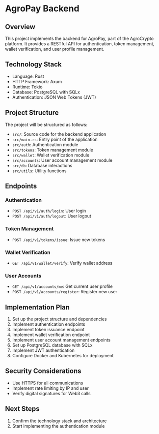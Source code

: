 # AgroPay Backend

## Overview
This project implements the backend for AgroPay, part of the AgroCrypto platform. It provides a RESTful API for authentication, token management, wallet verification, and user profile management.

## Technology Stack
- Language: Rust
- HTTP Framework: Axum
- Runtime: Tokio
- Database: PostgreSQL with SQLx
- Authentication: JSON Web Tokens (JWT)

## Project Structure
The project will be structured as follows:
- `src/`: Source code for the backend application
- `src/main.rs`: Entry point of the application
- `src/auth`: Authentication module
- `src/tokens`: Token management module
- `src/wallet`: Wallet verification module
- `src/accounts`: User account management module
- `src/db`: Database interactions
- `src/utils`: Utility functions

## Endpoints
### Authentication
- `POST /api/v1/auth/login`: User login
- `POST /api/v1/auth/logout`: User logout

### Token Management
- `POST /api/v1/tokens/issue`: Issue new tokens

### Wallet Verification
- `GET /api/v1/wallet/verify`: Verify wallet address

### User Accounts
- `GET /api/v1/accounts/me`: Get current user profile
- `POST /api/v1/accounts/register`: Register new user

## Implementation Plan
1. Set up the project structure and dependencies
2. Implement authentication endpoints
3. Implement token issuance endpoint
4. Implement wallet verification endpoint
5. Implement user account management endpoints
6. Set up PostgreSQL database with SQLx
7. Implement JWT authentication
8. Configure Docker and Kubernetes for deployment

## Security Considerations
- Use HTTPS for all communications
- Implement rate limiting by IP and user
- Verify digital signatures for Web3 calls

## Next Steps
1. Confirm the technology stack and architecture
2. Start implementing the authentication module
